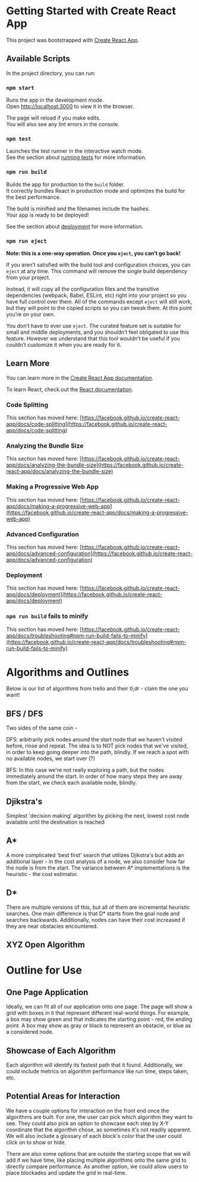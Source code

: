 # Getting Started with Create React App

This project was bootstrapped with [Create React App](https://github.com/facebook/create-react-app).

## Available Scripts

In the project directory, you can run:

### `npm start`

Runs the app in the development mode.\
Open [http://localhost:3000](http://localhost:3000) to view it in the browser.

The page will reload if you make edits.\
You will also see any lint errors in the console.

### `npm test`

Launches the test runner in the interactive watch mode.\
See the section about [running tests](https://facebook.github.io/create-react-app/docs/running-tests) for more information.

### `npm run build`

Builds the app for production to the `build` folder.\
It correctly bundles React in production mode and optimizes the build for the best performance.

The build is minified and the filenames include the hashes.\
Your app is ready to be deployed!

See the section about [deployment](https://facebook.github.io/create-react-app/docs/deployment) for more information.

### `npm run eject`

**Note: this is a one-way operation. Once you `eject`, you can’t go back!**

If you aren’t satisfied with the build tool and configuration choices, you can `eject` at any time. This command will remove the single build dependency from your project.

Instead, it will copy all the configuration files and the transitive dependencies (webpack, Babel, ESLint, etc) right into your project so you have full control over them. All of the commands except `eject` will still work, but they will point to the copied scripts so you can tweak them. At this point you’re on your own.

You don’t have to ever use `eject`. The curated feature set is suitable for small and middle deployments, and you shouldn’t feel obligated to use this feature. However we understand that this tool wouldn’t be useful if you couldn’t customize it when you are ready for it.

## Learn More

You can learn more in the [Create React App documentation](https://facebook.github.io/create-react-app/docs/getting-started).

To learn React, check out the [React documentation](https://reactjs.org/).

### Code Splitting

This section has moved here: [https://facebook.github.io/create-react-app/docs/code-splitting](https://facebook.github.io/create-react-app/docs/code-splitting)

### Analyzing the Bundle Size

This section has moved here: [https://facebook.github.io/create-react-app/docs/analyzing-the-bundle-size](https://facebook.github.io/create-react-app/docs/analyzing-the-bundle-size)

### Making a Progressive Web App

This section has moved here: [https://facebook.github.io/create-react-app/docs/making-a-progressive-web-app](https://facebook.github.io/create-react-app/docs/making-a-progressive-web-app)

### Advanced Configuration

This section has moved here: [https://facebook.github.io/create-react-app/docs/advanced-configuration](https://facebook.github.io/create-react-app/docs/advanced-configuration)

### Deployment

This section has moved here: [https://facebook.github.io/create-react-app/docs/deployment](https://facebook.github.io/create-react-app/docs/deployment)

### `npm run build` fails to minify

This section has moved here: [https://facebook.github.io/create-react-app/docs/troubleshooting#npm-run-build-fails-to-minify](https://facebook.github.io/create-react-app/docs/troubleshooting#npm-run-build-fails-to-minify)


# Algorithms and Outlines

Below is our list of algorithms from trello and their tl;dr - claim the one you want!

## BFS / DFS

Two sides of the same coin -

DFS: arbitrarily pick nodes around the start node that we haven't visited before, rinse and repeat. The idea is to NOT pick nodes that we've visited, in order to keep going deeper into the path, blindly. If we reach a spot with no available nodes, we start over (?)

BFS: In this case we're not really exploring a path, but the nodes immediately around the start. In order of how many steps they are away from the start, we check each available node, blindly.

## Djikstra's

Simplest 'decision making' algorithm by picking the next, lowest cost node available until the destination is reached

## A*

A more complicated 'best first' search that utilizes Djikstra's but adds an additional layer - in the cost analysis of a node, we also consider how far the node is from the start. The variance between A* implementations is the heuristic - the cost estimator.

## D*

There are multiple versions of this, but all of them are incremental heuristic searches. One main difference is that D* starts from the goal node and searches backwards. Additionally, nodes can have their cost increased if they are near obstacles encountered.

## XYZ Open Algorithm


# Outline for Use

## One Page Application

Ideally, we can fit all of our application onto one page. The page will show a grid with boxes in it that represent different real-world things. For example, a box may show green and that indicates the starting point - red, the ending point. A box may show as gray or black to represent an obstacle, or blue as a considered node.

## Showcase of Each Algorithm

Each algorithm will identify its fastest path that it found. Additionally, we could include metrics on algorithm performance like run time, steps taken, etc.

## Potential Areas for Interaction

We have a couple options for interaction on the front end once the algorithms are built. For one, the user can pick which algorithm they want to see. They could also pick an option to showcase each step by X-Y coordinate that the algorithm chose, as sometimes it's not readily apparent. We will also include a glossary of each block's color that the user could click on to show or hide.

There are also some options that are outside the starting scope that we will add if we have time, like placing multiple algorithms onto the same grid to directly compare performance. As another option, we could allow users to place blockades and update the grid in real-time.

